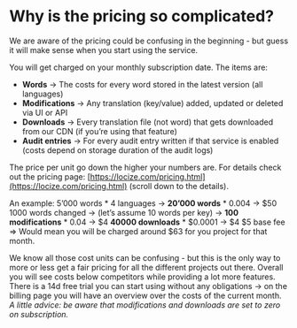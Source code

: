 # Why is the pricing so complicated?

We are aware of the pricing could be confusing in the beginning - but guess it will make sense when you start using the service.

You will get charged on your monthly subscription date.
The items are:
- **Words** -> The costs for every word stored in the latest version (all languages)
- **Modifications** -> Any translation (key/value) added, updated or deleted via UI or API
- **Downloads** -> Every translation file (not word) that gets downloaded from our CDN (if you’re using that feature)
- **Audit entries** -> For every audit entry written if that service is enabled (costs depend on storage duration of the audit logs)

The price per unit go down the higher your numbers are. For details check out the pricing page: [https://locize.com/pricing.html](https://locize.com/pricing.html) (scroll down to the details).


An example:
5’000 words * 4 languages -> **20’000 words** * 0.004 -> $50
1000 words changed -> (let’s assume 10 words per key) -> **100 modifications** * 0.04 -> $4
**40000 downloads** * $0.0001 -> $4
$5 base fee
=> Would mean you will be charged around $63 for you project for that month.

We know all those cost units can be confusing - but this is the only way to more or less get a fair pricing for all the different projects out there.
Overall you will see costs below competitors while providing a lot more features.
There is a 14d free trial you can start using without any obligations -> on the billing page you will have an overview over the costs of the current month.
*A little advice: be aware that modifications and downloads are set to zero on subscription.*